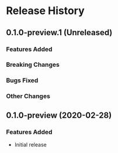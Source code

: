 # Release History

## 0.1.0-preview.1 (Unreleased)

### Features Added

### Breaking Changes

### Bugs Fixed

### Other Changes

## 0.1.0-preview (2020-02-28)

### Features Added

- Initial release

